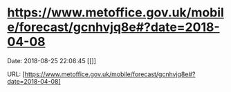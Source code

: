 # https://www.metoffice.gov.uk/mobile/forecast/gcnhvjq8e#?date=2018-04-08

Date: 2018-08-25 22:08:45
[[]]

URL: [https://www.metoffice.gov.uk/mobile/forecast/gcnhvjq8e#?date=2018-04-08]
